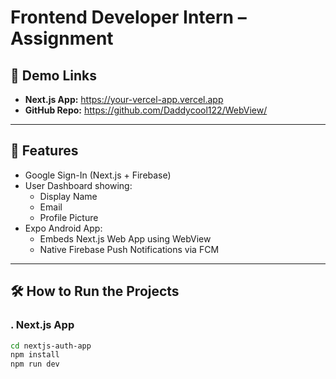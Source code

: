 # Frontend Developer Intern – Assignment

## 🔗 Demo Links

- **Next.js App:** https://your-vercel-app.vercel.app
- **GitHub Repo:** https://github.com/Daddycool122/WebView/

---

## 📌 Features

- Google Sign-In (Next.js + Firebase)
- User Dashboard showing:
  - Display Name
  - Email
  - Profile Picture
- Expo Android App:
  - Embeds Next.js Web App using WebView
  - Native Firebase Push Notifications via FCM

---

## 🛠️ How to Run the Projects

### . Next.js App
```bash
cd nextjs-auth-app
npm install
npm run dev
